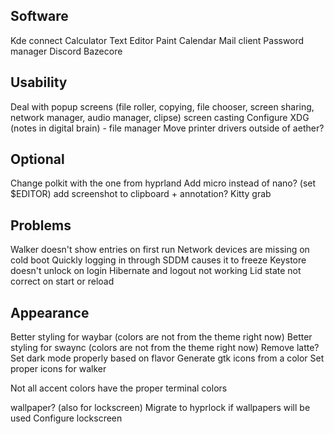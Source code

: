 ## Software
Kde connect
Calculator
Text Editor
Paint
Calendar
Mail client
Password manager
Discord
Bazecore

## Usability
Deal with popup screens (file roller, copying, file chooser, screen sharing, network manager, audio manager, clipse)
screen casting
Configure XDG (notes in digital brain) - file manager
Move printer drivers outside of aether?

## Optional

Change polkit with the one from hyprland
Add micro instead of nano? (set $EDITOR)
add screenshot to clipboard + annotation?
Kitty grab

## Problems
Walker doesn't show entries on first run
Network devices are missing on cold boot
Quickly logging in through SDDM causes it to freeze
Keystore doesn't unlock on login
Hibernate and logout not working
Lid state not correct on start or reload

## Appearance
Better styling for waybar (colors are not from the theme right now)
Better styling for swaync (colors are not from the theme right now)
Remove latte?
Set dark mode properly based on flavor
Generate gtk icons from a color
Set proper icons for walker

Not all accent colors have the proper terminal colors

wallpaper? (also for lockscreen)
Migrate to hyprlock if wallpapers will be used
Configure lockscreen
